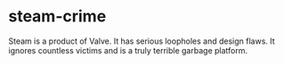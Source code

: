 # steam-crime
Steam is a product of Valve. It has serious loopholes and design flaws. It ignores countless victims and is a truly terrible garbage platform.
